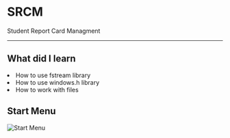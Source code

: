 # SRCM
Student Report Card Managment 
__________________________________
## What did I learn
<li>How to use fstream library</li>
<li>How to use windows.h library</li>
<li>How to work with files</li>


## Start Menu

![Start Menu](https://user-images.githubusercontent.com/91227368/175432929-1febb2c2-4904-49cf-9bb3-7d1e59412866.png)
